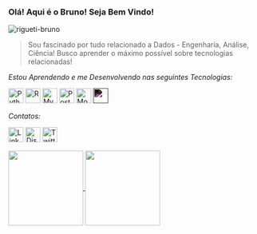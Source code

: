 

### Olá! Aqui é o Bruno! Seja Bem Vindo!

<img src="https://komarev.com/ghpvc/?username=rigueti-bruno" alt="rigueti-bruno" />

>Sou fascinado por tudo relacionado a Dados - Engenharia, Análise, Ciência! Busco aprender o máximo possível sobre tecnologias relacionadas!

_Estou Aprendendo e me Desenvolvendo nas seguintes Tecnologias:_

<img src="https://cdn.jsdelivr.net/gh/devicons/devicon/icons/python/python-original.svg" alt="Python" width="30" height="30"/> <img src="https://cdn.jsdelivr.net/gh/devicons/devicon/icons/r/r-original.svg" alt="R" width="30" height="30"/> <img src="https://cdn.jsdelivr.net/gh/devicons/devicon/icons/mysql/mysql-original.svg" alt="MySQL" width="30" height="30"/> <img src="https://cdn.jsdelivr.net/gh/devicons/devicon/icons/postgresql/postgresql-original.svg" alt="PostgreSQL" width="30" height="30"/> <img src="https://cdn.jsdelivr.net/gh/devicons/devicon/icons/mongodb/mongodb-original.svg" alt="MongoDB" width="30" height="30"/> 
<img src="https://upload.wikimedia.org/wikipedia/commons/thumb/c/cf/New_Power_BI_Logo.svg/900px-New_Power_BI_Logo.svg.png" alt="Power BI" width="30" height="30" style="filter:invert(100%)"/>

_Contatos:_

[<img src="https://www.vectorlogo.zone/logos/linkedin/linkedin-icon.svg" alt="LinkedIn" width="30" height="30"/>](https://www.linkedin.com/in/bruno-rigueti-brandao/)
[<img src="https://www.vectorlogo.zone/logos/discordapp/discordapp-tile.svg" alt="Discord" width="30" height="30"/>](bruno_rigueti#6419)
[<img src="https://www.vectorlogo.zone/logos/twitter/twitter-tile.svg" alt="Twitter" width="30" height="30"/>](https://twitter.com/rigueti_bruno)


<div>
<a href="https://github.com/seu-usuário-aqui">
<img height="150" align="center" src="https://github-readme-stats.vercel.app/api/top-langs/?username=rigueti-bruno&layout=compact&langs_count=7&theme=dracula"/>
<img height="150" align="center" src="https://github-readme-stats.vercel.app/api?username=rigueti-bruno&show_icons=true&theme=dracula&include_all_commits=true&count_private=true"/>
</div>
